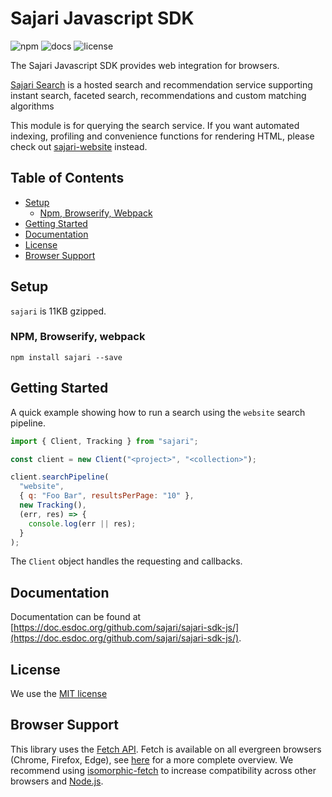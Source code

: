 # Sajari Javascript SDK

![npm](https://img.shields.io/npm/v/sajari.svg?style=flat-square) ![docs](https://doc.esdoc.org/github.com/sajari/sajari-sdk-js/badge.svg) ![license](http://img.shields.io/badge/license-MIT-green.svg?style=flat-square)

The Sajari Javascript SDK provides web integration for browsers.

[Sajari Search](https://www.sajari.com) is a hosted search and recommendation service supporting instant search, faceted search, recommendations and custom matching algorithms

This module is for querying the search service. If you want automated indexing, profiling and convenience functions for rendering HTML, please check out [sajari-website](https://github.com/sajari/sajari-sdk-website) instead.

## Table of Contents

* [Setup](#setup)
  * [Npm, Browserify, Webpack](#npm-browserify-webpack)
* [Getting Started](#getting-started)
* [Documentation](#documentation)
* [License](#license)
* [Browser Support](#browser-support)

## Setup

`sajari` is 11KB gzipped.

### NPM, Browserify, webpack
```
npm install sajari --save
```

## Getting Started

A quick example showing how to run a search using the `website` search pipeline.

```javascript
import { Client, Tracking } from "sajari";

const client = new Client("<project>", "<collection>");

client.searchPipeline(
  "website",
  { q: "Foo Bar", resultsPerPage: "10" },
  new Tracking(),
  (err, res) => {
    console.log(err || res);
  }
);
```

The `Client` object handles the requesting and callbacks.

## Documentation

Documentation can be found at [https://doc.esdoc.org/github.com/sajari/sajari-sdk-js/](https://doc.esdoc.org/github.com/sajari/sajari-sdk-js/).

## License

We use the [MIT license](./LICENSE)

## Browser Support

This library uses the [Fetch API](https://developer.mozilla.org/en-US/docs/Web/API/Fetch_API). Fetch is available on all evergreen browsers (Chrome, Firefox, Edge), see [here](http://caniuse.com/#feat=fetch) for a more complete overview. We recommend using [isomorphic-fetch](https://github.com/matthew-andrews/isomorphic-fetch) to increase compatibility across other browsers and [Node.js](https://nodejs.org).
